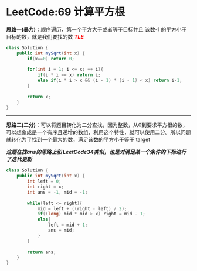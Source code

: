# LeetCode:69 计算平方根


**思路一(暴力)**：顺序遍历，第一个平方大于或者等于目标并且 该数-1 的平方小于目标的数，就是我们要找的数 ***<font color=red>TLE</font>***
```java
class Solution {
    public int mySqrt(int x) {
        if(x==0) return 0;
        
        for(int i = 1; i <= x; ++ i){
            if(i * i == x) return i;
            else if(i * i > x && (i - 1) * (i - 1) < x) return i-1;
        }
        
        return x;
    }
}
```

---

**思路二(二分)**：可以将题目转化为二分查找，因为整数，从0到要求平方根的数，可以想象成是一个有序且递增的数组，利用这个特性，就可以使用二分。所以问题就转化为了找到一个最大的数，满足该数的平方小于等于 target

***这题在找ans的思路上和 LeetCode34类似，也是对满足某一个条件的下标进行了迭代更新***

```java
class Solution {
    public int mySqrt(int x) {
        int left = 0;
        int right = x;
        int ans = -1, mid = -1;
        
        while(left <= right){
            mid = left + ((right - left) / 2);
            if((long) mid * mid > x) right = mid - 1;
            else{
                left = mid + 1;
                ans = mid;
            }
        }
        
        return ans;
    }
}
```
